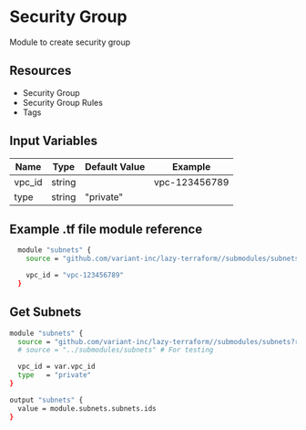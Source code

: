 # Security Group

Module to create security group

## Resources

- Security Group
- Security Group Rules
- Tags

## Input Variables

| Name          | Type          | Default Value | Example |
| ------------- | ------------- | ------------- | ------- |
| vpc_id | string |  | vpc-123456789        |
| type          | string        | "private"         |         |

## Example .tf file module reference

```bash
  module "subnets" {
    source = "github.com/variant-inc/lazy-terraform//submodules/subnets?ref=v1"

    vpc_id = "vpc-123456789"
  }
```

## Get Subnets

```bash
module "subnets" {
  source = "github.com/variant-inc/lazy-terraform//submodules/subnets?ref=v1"
  # source = "../submodules/subnets" # For testing

  vpc_id = var.vpc_id
  type   = "private"
}

output "subnets" {
  value = module.subnets.subnets.ids
}
```
